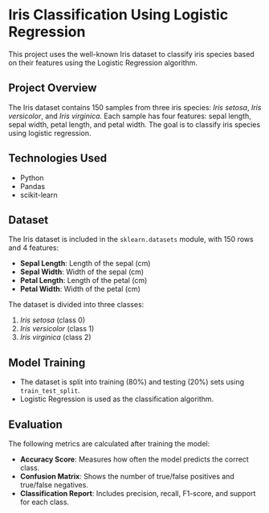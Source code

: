 # Iris Classification Using Logistic Regression

This project uses the well-known Iris dataset to classify iris species based on their features using the Logistic Regression algorithm.

## Project Overview
The Iris dataset contains 150 samples from three iris species: *Iris setosa*, *Iris versicolor*, and *Iris virginica*. Each sample has four features: sepal length, sepal width, petal length, and petal width. The goal is to classify iris species using logistic regression.

## Technologies Used
- Python
- Pandas
- scikit-learn

## Dataset
The Iris dataset is included in the `sklearn.datasets` module, with 150 rows and 4 features:
- **Sepal Length**: Length of the sepal (cm)
- **Sepal Width**: Width of the sepal (cm)
- **Petal Length**: Length of the petal (cm)
- **Petal Width**: Width of the petal (cm)

The dataset is divided into three classes:
1. *Iris setosa* (class 0)
2. *Iris versicolor* (class 1)
3. *Iris virginica* (class 2)

## Model Training
- The dataset is split into training (80%) and testing (20%) sets using `train_test_split`.
- Logistic Regression is used as the classification algorithm.
  
## Evaluation
The following metrics are calculated after training the model:
- **Accuracy Score**: Measures how often the model predicts the correct class.
- **Confusion Matrix**: Shows the number of true/false positives and true/false negatives.
- **Classification Report**: Includes precision, recall, F1-score, and support for each class.
